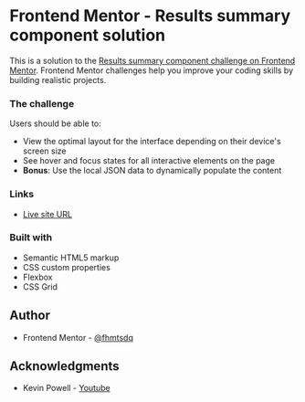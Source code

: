 # Frontend Mentor - Results summary component solution

This is a solution to the [Results summary component challenge on Frontend Mentor](https://www.frontendmentor.io/challenges/results-summary-component-CE_K6s0maV). Frontend Mentor challenges help you improve your coding skills by building realistic projects. 


### The challenge

Users should be able to:

- View the optimal layout for the interface depending on their device's screen size
- See hover and focus states for all interactive elements on the page
- **Bonus**: Use the local JSON data to dynamically populate the content

### Links

- [Live site URL](https://yellowmacaw.github.io/results-summary-component/)

### Built with

- Semantic HTML5 markup
- CSS custom properties
- Flexbox
- CSS Grid

## Author

- Frontend Mentor - [@fhmtsdq](https://www.frontendmentor.io/profile/fhmtsdq)

## Acknowledgments
- Kevin Powell - [Youtube](https://youtu.be/KqFAs5d3Yl8?si=mnBbuMP6bx6ThLRM)